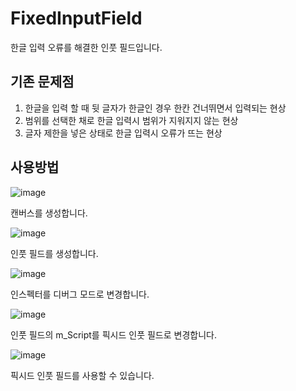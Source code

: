 # FixedInputField

한글 입력 오류를 해결한 인풋 필드입니다.

## 기존 문제점

1. 한글을 입력 할 때 뒷 글자가 한글인 경우 한칸 건너뛰면서 입력되는 현상
2. 범위를 선택한 채로 한글 입력시 범위가 지워지지 않는 현상
3. 글자 제한을 넣은 상태로 한글 입력시 오류가 뜨는 현상

## 사용방법

![image](https://user-images.githubusercontent.com/22467083/202740514-7af55a9a-c573-4ff4-bef6-f08ad842b6f0.png)

캔버스를 생성합니다.

![image](https://user-images.githubusercontent.com/22467083/202741355-ec480ad9-9ccf-4a0a-a17a-4b2aa01f2581.png)

인풋 필드를 생성합니다.

![image](https://user-images.githubusercontent.com/22467083/202741489-91e886ef-22ae-4ff1-b258-78a1297a0cf4.png)

인스펙터를 디버그 모드로 변경합니다.

![image](https://user-images.githubusercontent.com/22467083/202741605-6d3b82f5-f31f-441c-b303-8f7ae1287cd4.png)

인풋 필드의 m_Script를 픽시드 인풋 필드로 변경합니다.

![image](https://user-images.githubusercontent.com/22467083/202741727-f32f64c1-ca1e-43a5-8900-ee7106044aa2.png)

픽시드 인풋 필드를 사용할 수 있습니다.
